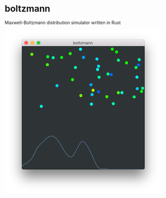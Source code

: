 # boltzmann
Maxwell-Boltzmann distribution simulator written in Rust

![screenshot](https://github.com/seanlth/boltzmann/blob/dev/screenshot.png)
